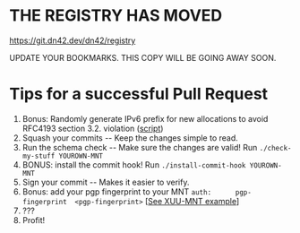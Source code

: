 # THE REGISTRY HAS MOVED
https://git.dn42.dev/dn42/registry

UPDATE YOUR BOOKMARKS.
THIS COPY WILL BE GOING AWAY SOON.

# Tips for a successful Pull Request
1. Bonus: Randomly generate IPv6 prefix for new allocations to avoid RFC4193 section 3.2. violation ([script](https://git.dn42.us/dn42/repo-utils/src/master/ulagen.py))
2. Squash your commits -- Keep the changes simple to read.
3. Run the schema check -- Make sure the changes are valid! Run `./check-my-stuff YOUROWN-MNT`
4. BONUS: install the commit hook! Run `./install-commit-hook YOUROWN-MNT`
5. Sign your commit -- Makes it easier to verify. 
6. Bonus: add your pgp fingerprint to your MNT `auth:      pgp-fingerprint  <pgp-fingerprint>` [[See XUU-MNT example](data/mntner/XUU-MNT)]
7. ???
8. Profit!

